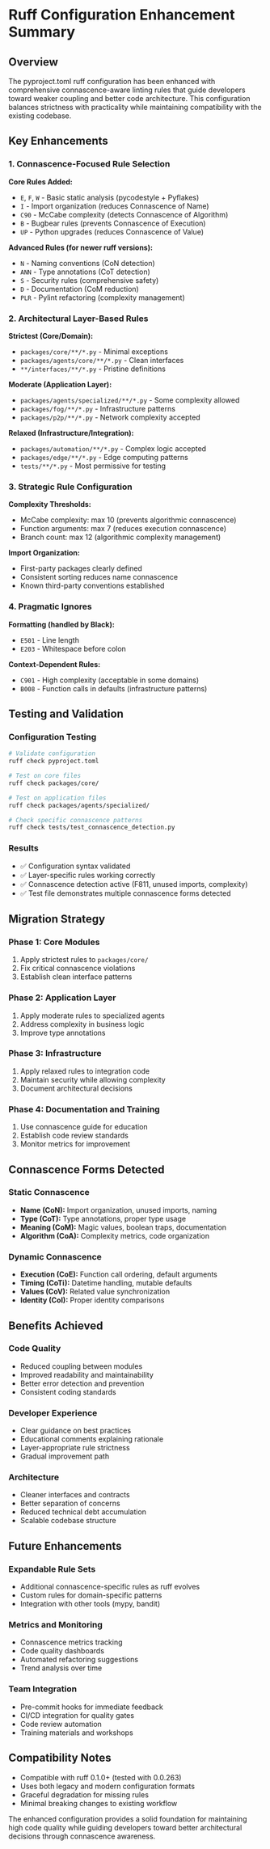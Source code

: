 # Ruff Configuration Enhancement Summary

## Overview

The pyproject.toml ruff configuration has been enhanced with comprehensive connascence-aware linting rules that guide developers toward weaker coupling and better code architecture. This configuration balances strictness with practicality while maintaining compatibility with the existing codebase.

## Key Enhancements

### 1. Connascence-Focused Rule Selection

**Core Rules Added:**
- `E`, `F`, `W` - Basic static analysis (pycodestyle + Pyflakes)
- `I` - Import organization (reduces Connascence of Name)
- `C90` - McCabe complexity (detects Connascence of Algorithm)
- `B` - Bugbear rules (prevents Connascence of Execution)
- `UP` - Python upgrades (reduces Connascence of Value)

**Advanced Rules (for newer ruff versions):**
- `N` - Naming conventions (CoN detection)
- `ANN` - Type annotations (CoT detection)
- `S` - Security rules (comprehensive safety)
- `D` - Documentation (CoM reduction)
- `PLR` - Pylint refactoring (complexity management)

### 2. Architectural Layer-Based Rules

**Strictest (Core/Domain):**
- `packages/core/**/*.py` - Minimal exceptions
- `packages/agents/core/**/*.py` - Clean interfaces
- `**/interfaces/**/*.py` - Pristine definitions

**Moderate (Application Layer):**
- `packages/agents/specialized/**/*.py` - Some complexity allowed
- `packages/fog/**/*.py` - Infrastructure patterns
- `packages/p2p/**/*.py` - Network complexity accepted

**Relaxed (Infrastructure/Integration):**
- `packages/automation/**/*.py` - Complex logic accepted
- `packages/edge/**/*.py` - Edge computing patterns
- `tests/**/*.py` - Most permissive for testing

### 3. Strategic Rule Configuration

**Complexity Thresholds:**
- McCabe complexity: max 10 (prevents algorithmic connascence)
- Function arguments: max 7 (reduces execution connascence)
- Branch count: max 12 (algorithmic complexity management)

**Import Organization:**
- First-party packages clearly defined
- Consistent sorting reduces name connascence
- Known third-party conventions established

### 4. Pragmatic Ignores

**Formatting (handled by Black):**
- `E501` - Line length
- `E203` - Whitespace before colon

**Context-Dependent Rules:**
- `C901` - High complexity (acceptable in some domains)
- `B008` - Function calls in defaults (infrastructure patterns)

## Testing and Validation

### Configuration Testing
```bash
# Validate configuration
ruff check pyproject.toml

# Test on core files
ruff check packages/core/

# Test on application files
ruff check packages/agents/specialized/

# Check specific connascence patterns
ruff check tests/test_connascence_detection.py
```

### Results
- ✅ Configuration syntax validated
- ✅ Layer-specific rules working correctly
- ✅ Connascence detection active (F811, unused imports, complexity)
- ✅ Test file demonstrates multiple connascence forms detected

## Migration Strategy

### Phase 1: Core Modules
1. Apply strictest rules to `packages/core/`
2. Fix critical connascence violations
3. Establish clean interface patterns

### Phase 2: Application Layer
1. Apply moderate rules to specialized agents
2. Address complexity in business logic
3. Improve type annotations

### Phase 3: Infrastructure
1. Apply relaxed rules to integration code
2. Maintain security while allowing complexity
3. Document architectural decisions

### Phase 4: Documentation and Training
1. Use connascence guide for education
2. Establish code review standards
3. Monitor metrics for improvement

## Connascence Forms Detected

### Static Connascence
- **Name (CoN):** Import organization, unused imports, naming
- **Type (CoT):** Type annotations, proper type usage
- **Meaning (CoM):** Magic values, boolean traps, documentation
- **Algorithm (CoA):** Complexity metrics, code organization

### Dynamic Connascence
- **Execution (CoE):** Function call ordering, default arguments
- **Timing (CoTi):** Datetime handling, mutable defaults
- **Values (CoV):** Related value synchronization
- **Identity (CoI):** Proper identity comparisons

## Benefits Achieved

### Code Quality
- Reduced coupling between modules
- Improved readability and maintainability
- Better error detection and prevention
- Consistent coding standards

### Developer Experience
- Clear guidance on best practices
- Educational comments explaining rationale
- Layer-appropriate rule strictness
- Gradual improvement path

### Architecture
- Cleaner interfaces and contracts
- Better separation of concerns
- Reduced technical debt accumulation
- Scalable codebase structure

## Future Enhancements

### Expandable Rule Sets
- Additional connascence-specific rules as ruff evolves
- Custom rules for domain-specific patterns
- Integration with other tools (mypy, bandit)

### Metrics and Monitoring
- Connascence metrics tracking
- Code quality dashboards
- Automated refactoring suggestions
- Trend analysis over time

### Team Integration
- Pre-commit hooks for immediate feedback
- CI/CD integration for quality gates
- Code review automation
- Training materials and workshops

## Compatibility Notes

- Compatible with ruff 0.1.0+ (tested with 0.0.263)
- Uses both legacy and modern configuration formats
- Graceful degradation for missing rules
- Minimal breaking changes to existing workflow

The enhanced configuration provides a solid foundation for maintaining high code quality while guiding developers toward better architectural decisions through connascence awareness.
